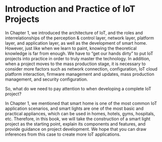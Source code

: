 # Introduction and Practice of IoT Projects

In Chapter 1, we introduced the architecture of IoT, and the roles and interrelationships of the perception & control layer, network layer, platform layer, and application layer, as well as the development of smart home. However, just like when we learn to paint, knowing the theoretical knowledge is far from enough. We have to “get our hands dirty” to put IoT projects into practice in order to truly master the technology. In addition, when a project moves to the mass production stage, it is necessary to consider more factors such as network connection, configuration, IoT cloud platform interaction, firmware management and updates, mass production management, and security configuration.

So, what do we need to pay attention to when developing a complete IoT project?

In Chapter 1, we mentioned that smart home is one of the most common IoT application scenarios, and smart lights are one of the most basic and practical appliances, which can be used in homes, hotels, gyms, hospitals, etc. Therefore, in this book, we will take the construction of a smart light project as the starting point, explain its components and features, and provide guidance on project development. We hope that you can draw inferences from this case to create more IoT applications.